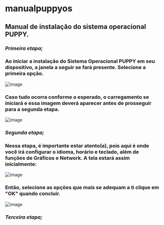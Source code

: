 # manualpuppyos
## Manual de instalação do sistema operacional PUPPY.
### ***Primeira etapa;***
### Ao iniciar a instalação do Sistema Operacional PUPPY em seu dispositivo, a janela a seguir se fará presente. Selecione a primeira opção.
![image](https://github.com/nickyyay/manualpuppyos/assets/166295742/ddea59e2-338c-4ad6-82b0-73f8d3d736c8)
### Caso tudo ocorra conforme o esperado, o carregamento se iniciará e essa imagem deverá aparecer antes de prosseguir para a segunda etapa.
![image](https://github.com/nickyyay/manualpuppyos/assets/166295742/892bfd1e-4722-4b2f-9056-34a832d647de)
### ***Segunda etapa;***
### Nessa etapa, é importante estar atento(a), pois aqui é onde você irá configurar o idioma, horário e teclado, além de funçôes de Gráficos e Network. A tela estará assim inicialmente:
![image](https://github.com/nickyyay/manualpuppyos/assets/166295742/9aa8fc6b-f71a-4acb-af53-17b7a41d5f79)
### Então, selecione as opções que mais se adequam a ti clique em "OK" quando concluir.
![image](https://github.com/nickyyay/manualpuppyos/assets/166295742/3e7e177e-4b1c-47e1-b7d0-980ae79c1ec4)
### ***Terceira etapa;***




